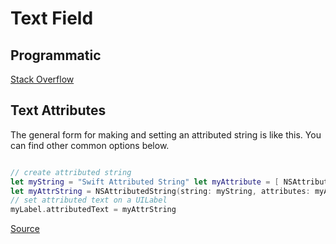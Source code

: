 # Text Field


## Programmatic


[Stack Overflow](https://stackoverflow.com/questions/24710041/adding-uitextfield-on-uiview-programmatically-swift)



## Text Attributes




The general form for making and setting an attributed string is like this. You can find other common options below.

```swift

// create attributed string 
let myString = "Swift Attributed String" let myAttribute = [ NSAttributedString.Key.foregroundColor: UIColor.blue ] 
let myAttrString = NSAttributedString(string: myString, attributes: myAttribute)
// set attributed text on a UILabel 
myLabel.attributedText = myAttrString

```

[Source](https://stackoverflow.com/questions/24666515/how-do-i-make-an-attributed-string-using-swift)
